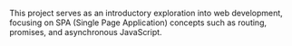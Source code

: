 This project serves as an introductory exploration into web development, focusing on SPA (Single Page Application) concepts such as routing, promises, and asynchronous JavaScript.